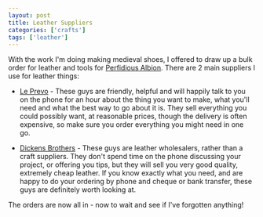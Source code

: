 ```yaml
---
layout: post
title: Leather Suppliers
categories: ['crafts']
tags: ['leather']
---
```


With the work I'm doing making medieval shoes, I offered to draw up a bulk order for leather and tools for [Perfidious Albion](http://www.lothene.org/feudalist/perfidious.html). There are 2 main suppliers I use for leather things:  
  


  

  * [Le Prevo](http://www.leprevo.co.uk) \- These guys are friendly, helpful and will happily talk to you on the phone for an hour about the thing you want to make, what you'll need and what the best way to go about it is. They sell everything you could possibly want, at reasonable prices, though the delivery is often expensive, so make sure you order everything you might need in one go.
  

  * [Dickens Brothers](http://www.dickensbrothers.co.uk/) \- These guys are leather wholesalers, rather than a craft suppliers. They don't spend time on the phone discussing your project, or offering you tips, but they will sell you very good quality, extremely cheap leather. If you know exactly what you need, and are happy to do your ordering by phone and cheque or bank transfer, these guys are definitely worth looking at.
  

  
  
The orders are now all in - now to wait and see if I've forgotten anything!
